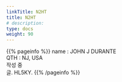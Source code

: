 ```yaml
---
linkTitle: N2HT
title: N2HT
# description: 
type: docs
weight: 90
---
```

{{% pageinfo %}}
name : JOHN J DURANTE<br>
QTH : NJ, USA<br>
작성 중<br>
글. HL5KY.
{{% /pageinfo %}}